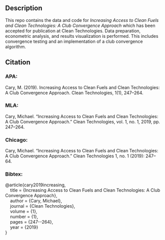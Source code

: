 ## Description

This repo contains the data and code for *Increasing Access to Clean Fuels and Clean Technologies: A Club Convergence Approach* which has been accepted for publication at Clean Technologies. Data preparation, econometric analysis, and results visualization is performed. This includes convergence testing and an implementation of a club convergence algorithm.

## Citation

### APA:
Cary, M. (2019). Increasing Access to Clean Fuels and Clean Technologies: A Club Convergence Approach. Clean Technologies, 1(1), 247–264.

### MLA:
Cary, Michael. “Increasing Access to Clean Fuels and Clean Technologies: A Club Convergence Approach.” Clean Technologies, vol. 1, no. 1, 2019, pp. 247–264.

### Chicago:
Cary, Michael. “Increasing Access to Clean Fuels and Clean Technologies: A Club Convergence Approach.” Clean Technologies 1, no. 1 (2019): 247–64.

### Bibtex:
@article{cary2019increasing,\
&nbsp;&nbsp;&nbsp;&nbsp;title = {Increasing Access to Clean Fuels and Clean Technologies: A Club Convergence Approach},\
&nbsp;&nbsp;&nbsp;&nbsp;author = {Cary, Michael},\
&nbsp;&nbsp;&nbsp;&nbsp;journal = {Clean Technologies},\
&nbsp;&nbsp;&nbsp;&nbsp;volume = {1},\
&nbsp;&nbsp;&nbsp;&nbsp;number = {1},\
&nbsp;&nbsp;&nbsp;&nbsp;pages = {247--264},\
&nbsp;&nbsp;&nbsp;&nbsp;year = {2019}\
}
